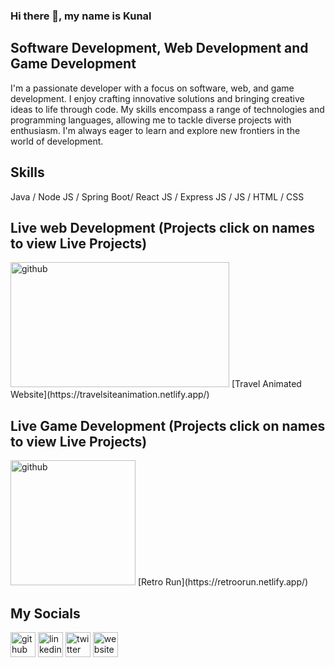 ### Hi there 👋, my name is Kunal

## Software Development, Web Development and Game Development

I'm a passionate developer with a focus on software, web, and game development. I enjoy crafting innovative solutions and bringing creative ideas to life through code. My skills encompass a range of technologies and programming languages, allowing me to tackle diverse projects with enthusiasm. I'm always eager to learn and explore new frontiers in the world of development.

## Skills 

Java / Node JS / Spring Boot/ React JS / Express JS / JS / HTML / CSS


## Live web Development (Projects click on names to view Live Projects)
<img src='https://github.com/KunalKing/KunalKing/blob/main/Animated%20Travel%20k.gif?raw=true' alt='github' height='200' width='350'>
[Travel Animated Website](https://travelsiteanimation.netlify.app/)

## Live Game Development (Projects click on names to view Live Projects)
<img src='https://github.com/KunalKing/KunalKing/blob/main/ezgif.com-video-to-gif-converter.gif?raw=true' alt='github' height='200'>
[Retro Run](https://retroorun.netlify.app/)

## My Socials
[<img src='https://cdn.jsdelivr.net/npm/simple-icons@3.0.1/icons/github.svg' alt='github' height='40'>](https://github.com/https://github.com/KunalKing)  [<img src='https://cdn.jsdelivr.net/npm/simple-icons@3.0.1/icons/linkedin.svg' alt='linkedin' height='40'>](https://www.linkedin.com/in/https://www.linkedin.com/in/kunallprasad//)  [<img src='https://cdn.jsdelivr.net/npm/simple-icons@3.0.1/icons/twitter.svg' alt='twitter' height='40'>](https://twitter.com/https://x.com/kunallprasad)  [<img src='https://cdn.jsdelivr.net/npm/simple-icons@3.0.1/icons/icloud.svg' alt='website' height='40'>](https://kunallprasad.netlify.app/)  
